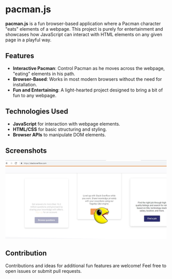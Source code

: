 # pacman.js

**pacman.js** is a fun browser-based application where a Pacman character "eats" elements of a webpage. This project is purely for entertainment and showcases how JavaScript can interact with HTML elements on any given page in a playful way.

## Features
- **Interactive Pacman**: Control Pacman as he moves across the webpage, "eating" elements in his path.
- **Browser-Based**: Works in most modern browsers without the need for installation.
- **Fun and Entertaining**: A light-hearted project designed to bring a bit of fun to any webpage.

## Technologies Used
- **JavaScript** for interaction with webpage elements.
- **HTML/CSS** for basic structuring and styling.
- **Browser APIs** to manipulate DOM elements.

## Screenshots
![pacman](https://github.com/dursunkatar/pacman.js/blob/master/yerken.jpg)

## Contribution
Contributions and ideas for additional fun features are welcome! Feel free to open issues or submit pull requests.

